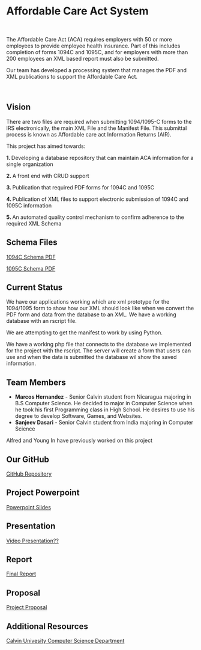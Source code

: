 <html>
<body>
<h1>Affordable Care Act System</h1>
  <br>
<p>The Affordable Care Act (ACA) requires employers with 50 or more employees to provide employee health insurance. Part of this includes completion of forms 1094C and 1095C, and for employers with more than 200 employees an XML based report must also be submitted.</p>
  <p>Our team has developed a processing system that manages the PDF and XML publications to support the Affordable Care Act.</p>
  <br>
  <h2>Vision</h2>
  <p>There are two files are required when submitting 1094/1095-C forms to the IRS electronically, the main XML File and the Manifest File. This submittal process is known as Affordable care act Information Returns (AIR).</p>
  <p>This project has aimed towards: </p>
<p><strong>1. </strong>Developing a database repository that can maintain ACA information for a single organization</p>
<p><strong>2. </strong>A front end with CRUD support</p>
<p><strong>3. </strong>Publication that required PDF forms for 1094C and 1095C</p>
<p><strong>4. </strong>Publication of XML files to support electronic submission of 1094C and 1095C information</p>
<p><strong>5. </strong>An automated quality control mechanism to confirm adherence to the required XML Schema </p>

<h2>Schema Files</h2>
   <p><a href="https://www.irs.gov/pub/irs-schema/1095c_ty2015_cw.pdf">1094C Schema PDF</a></p>
   <p><a href="https://www.irs.gov/pub/irs-schema/1095c_ty2015_cw.pdf">1095C Schema PDF</a></p>
  <h2>Current Status</h2> 
  <p>We have our applications working which are xml prototype for the 1094/1095 form to show how our XML should look like when we convert the PDF form and data from the database to an XML. We have a working database with an rscript file.</p>
  <p>We are attempting to get the manifest to work by using Python.</p>
  <p>We have a working php file that connects to the database we implemented for the project with the rscript. The server will create a form that users can use and when the data is submitted the database wil show the saved information.</p>
<h2>Team Members</h2> 
  <ul>
  <li><strong>Marcos Hernandez</strong> - Senior Calvin student from Nicaragua majoring in B.S Computer Science. He decided to major in Computer Science
   when he took his first Programming class in High School. He desires to use his degree to develop Software, Games, and Websites.</li>
  <li><strong>Sanjeev Dasari</strong> - Senior Calvin student from India majoring in Computer Science</li>
  </ul> 
  <p>Alfred and Young In have previously worked on this project</p>
  <h2>Our GitHub</h2>
  <p><a href="https://github.com/cs-396-aca-project">GitHub Repository</a></p>

  <h2>Project Powerpoint</h2>
  <p><a href="https://docs.google.com/presentation/d/1ybvRam98SkYwoJYI_A8N4EFrpHOR5boPMb69oRjmZB0/edit?usp=sharing">Powerpoint Slides</a></p>
  <h2>Presentation</h2>
  <p><a href="https://github.com/cs-396-aca-project">Video Presentation??</a></p>
  
  <h2>Report</h2>
  <p><a href="https://docs.google.com/document/d/1ojAceCeC2Dx-D0hh-KpuVJNaehiHrIpyTyiscqzg-tc/edit?usp=sharing">Final Report</a></p>

  <h2>Proposal</h2>
  <p><a href="https://docs.google.com/document/d/1KqeGyMWgwET9CFBTbGb6jeKMEkOPgPhx-byzVdGN9tA/edit?usp=sharing">Project Proposal</a></p>

  <h2>Additional Resources</h2>
  <p><a href="https://computing.calvin.edu/">Calvin Univesity Computer Science Department</a></p>
</body>
</html>
